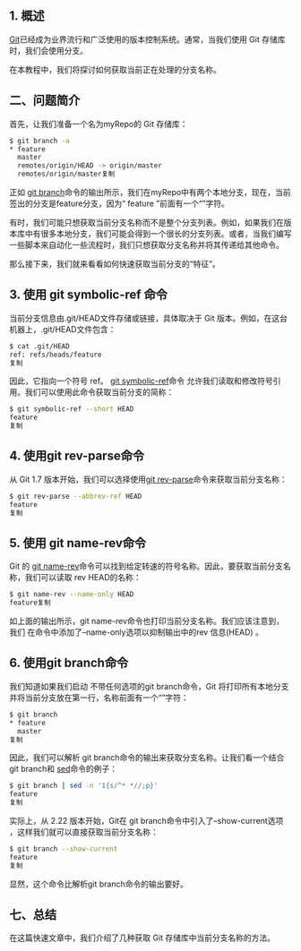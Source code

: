 ## 1. 概述

[Git](https://www.baeldung.com/git-guide)已经成为业界流行和广泛使用的版本控制系统。通常，当我们使用 Git 存储库时，我们会使用分支。

在本教程中，我们将探讨如何获取当前正在处理的分支名称。

## 二、问题简介

首先，让我们准备一个名为myRepo的 Git 存储库：

```bash
$ git branch -a
* feature
  master
  remotes/origin/HEAD -> origin/master
  remotes/origin/master复制
```

正如 [git branch](https://www.baeldung.com/git-guide#11-git-branching)命令的输出所示，我们在myRepo中有两个本地分支，现在，当前签出的分支是feature分支，因为“ feature ”前面有一个“”字符。

有时，我们可能只想获取当前分支名称而不是整个分支列表。例如，如果我们在版本库中有很多本地分支，我们可能会得到一个很长的分支列表。或者，当我们编写一些脚本来自动化一些流程时，我们只想获取分支名称并将其传递给其他命令。

那么接下来，我们就来看看如何快速获取当前分支的“特征”。

## 3. 使用 git symbolic-ref 命令

当前分支信息由.git/HEAD文件存储或链接，具体取决于 Git 版本。例如，在这台机器上，.git/HEAD文件包含：

```bash
$ cat .git/HEAD
ref: refs/heads/feature
复制
```

因此，它指向一个符号 ref。 [git symbolic-ref](https://git-scm.com/docs/git-symbolic-ref)命令 允许我们读取和修改符号引用。我们可以使用此命令获取当前分支的简称：

```bash
$ git symbolic-ref --short HEAD
feature
复制
```

## 4. 使用git rev-parse命令

从 Git 1.7 版本开始，我们可以选择使用[git rev-parse](https://git-scm.com/docs/git-rev-parse)命令来获取当前分支名称：

```bash
$ git rev-parse --abbrev-ref HEAD
feature
复制
```

## 5. 使用 git name-rev命令

Git 的 [git name-rev](https://git-scm.com/docs/git-name-rev)命令可以找到给定转速的符号名称。因此，要获取当前分支名称，我们可以读取 rev HEAD的名称：

```bash
$ git name-rev --name-only HEAD
feature复制
```

如上面的输出所示，git name-rev命令也打印当前分支名称。我们应该注意到，我们 在命令中添加了–name-only选项以抑制输出中的rev 信息(HEAD) 。

## 6. 使用git branch命令

我们知道如果我们启动 不带任何选项的git branch命令，Git 将打印所有本地分支并将当前分支放在第一行，名称前面有一个“”字符：

```bash
$ git branch
* feature
  master
复制
```

因此，我们可以解析 git branch命令的输出来获取分支名称。让我们看一个结合git branch和 [sed](https://www.baeldung.com/linux/sed-editor)命令的例子：

```bash
$ git branch | sed -n '1{s/^* *//;p}'
feature
复制
```

实际上，从 2.22 版本开始，Git在 git branch命令中引入了–show-current选项 ，这样我们就可以直接获取当前分支名称：

```bash
$ git branch --show-current
feature
复制
```

显然，这个命令比解析git branch命令的输出要好。

## 七、总结

在这篇快速文章中，我们介绍了几种获取 Git 存储库中当前分支名称的方法。